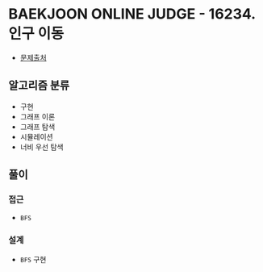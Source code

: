 # BAEKJOON ONLINE JUDGE - 16234. 인구 이동

- [문제출처](https://www.acmicpc.net/problem/16234 '16234. 인구 이동')

## 알고리즘 분류

- 구현
- 그래프 이론
- 그래프 탐색
- 시뮬레이션
- 너비 우선 탐색

## 풀이

### 접근

- `BFS`

### 설계

- `BFS` 구현

